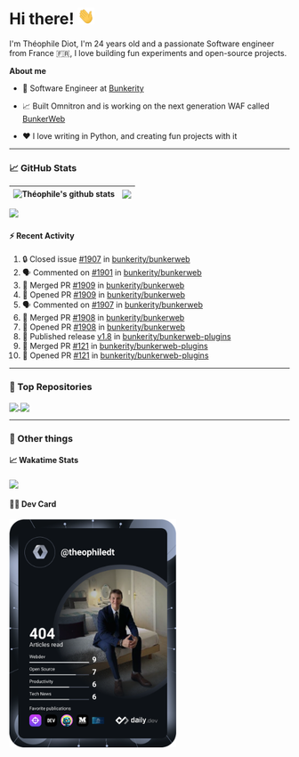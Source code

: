 # Hi there! <img src="./wave.gif" width="30px" height="30px" />

I'm Théophile Diot, I'm 24 years old and a passionate Software engineer from France 🇫🇷, I love building fun experiments and open-source projects.

**About me**

- 💼 Software Engineer at [Bunkerity](https://www.bunkerity.com/)

- 📈 Built Omnitron and is working on the next generation WAF called [BunkerWeb](https://www.bunkerweb.io)

- ❤️ I love writing in Python, and creating fun projects with it

---

### 📈 GitHub Stats

| <img align="center" src="https://github-readme-stats.vercel.app/api?username=TheophileDiot&show_icons=true&include_all_commits=true&theme=algolia&hide_border=true&rank_icon=github" alt="Théophile's github stats" /> | <img align="center" src="https://github-readme-stats.vercel.app/api/top-langs/?username=TheophileDiot&layout=compact&theme=algolia&hide_border=true" /> |
| ---------------------------------------------------------------------------------------------------------------------------------------------------------------------------------------------------------------------- | ------------------------------------------------------------------------------------------------------------------------------------------------------- |

![](https://github-readme-activity-graph.vercel.app/graph?username=TheophileDiot&theme=tokyo-night)

#### :zap: Recent Activity

<!--START_SECTION:activity-->
1. 🔒 Closed issue [#1907](https://github.com/bunkerity/bunkerweb/issues/1907) in [bunkerity/bunkerweb](https://github.com/bunkerity/bunkerweb)
2. 🗣 Commented on [#1901](https://github.com/bunkerity/bunkerweb/issues/1901#issuecomment-2601509953) in [bunkerity/bunkerweb](https://github.com/bunkerity/bunkerweb)
3. 🎉 Merged PR [#1909](https://github.com/bunkerity/bunkerweb/pull/1909) in [bunkerity/bunkerweb](https://github.com/bunkerity/bunkerweb)
4. 💪 Opened PR [#1909](https://github.com/bunkerity/bunkerweb/pull/1909) in [bunkerity/bunkerweb](https://github.com/bunkerity/bunkerweb)
5. 🗣 Commented on [#1907](https://github.com/bunkerity/bunkerweb/issues/1907#issuecomment-2598426896) in [bunkerity/bunkerweb](https://github.com/bunkerity/bunkerweb)
6. 🎉 Merged PR [#1908](https://github.com/bunkerity/bunkerweb/pull/1908) in [bunkerity/bunkerweb](https://github.com/bunkerity/bunkerweb)
7. 💪 Opened PR [#1908](https://github.com/bunkerity/bunkerweb/pull/1908) in [bunkerity/bunkerweb](https://github.com/bunkerity/bunkerweb)
8. 🚀 Published release [v1.8](https://github.com/bunkerity/bunkerweb-plugins/releases/tag/v1.8) in [bunkerity/bunkerweb-plugins](https://github.com/bunkerity/bunkerweb-plugins)
9. 🎉 Merged PR [#121](https://github.com/bunkerity/bunkerweb-plugins/pull/121) in [bunkerity/bunkerweb-plugins](https://github.com/bunkerity/bunkerweb-plugins)
10. 💪 Opened PR [#121](https://github.com/bunkerity/bunkerweb-plugins/pull/121) in [bunkerity/bunkerweb-plugins](https://github.com/bunkerity/bunkerweb-plugins)
<!--END_SECTION:activity-->

---

### 🔧 Top Repositories

<a href="https://github.com/bunkerity/bunkerweb">
  <img align="center" src="https://github-readme-stats.vercel.app/api/pin/?username=Bunkerity&repo=bunkerweb&theme=algolia" />
</a>
<a href="https://github.com/TheophileDiot/Omnitron">
  <img align="center" src="https://github-readme-stats.vercel.app/api/pin/?username=TheophileDiot&repo=Omnitron&theme=algolia" />
</a>

---

### 🎉 Other things

#### 📈 Wakatime Stats

<a href="https://wakatime.com/@theophile_bunkerity">
  <img align="center" src="https://github-readme-stats.vercel.app/api/wakatime?username=3aa5ce41-c253-43d9-8441-a721e446a45f&layout=compact&theme=algolia" />
</a>

#### 👨‍💻 Dev Card

<a href="https://app.daily.dev/TheophileDt">
  <img src="./devcard.svg" width="300" alt="Théophile Diot's Dev Card"/>
</a>
